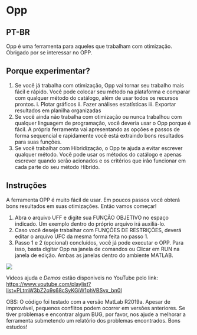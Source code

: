 # Opp
## PT-BR
Opp é uma ferramenta para aqueles que trabalham com otimização.
Obrigado por se interessar no OPP.

## Porque experimentar?
1.	Se você já trabalha com otimização, Opp vai tornar seu trabalho mais fácil e rápido. Você pode colocar seu método na plataforma e comparar com qualquer método do catálogo, além de usar todos os recursos prontos.
i.	Plotar gráficos
ii.	Fazer análises estatísticas
iii.	Exportar resultados em planilha organizadas
2.	Se você ainda não trabalha com otimização ou nunca trabalhou com qualquer linguagem de programação, você deveria usar o Opp porque é fácil. A própria ferramenta vai apresentando as opções e passos de forma sequencial e rapidamente você está extraindo bons resultados para suas funções.
3.	Se você trabalhar com Hibridização, o Opp te ajuda a evitar escrever qualquer método. Você pode usar os métodos do catálogo e apenas escrever quando serão acionados e os critérios que irão funcionar em cada parte do seu método Híbrido.

## Instruções
A ferramenta OPP é muito fácil de usar. Em poucos passos você obterá bons resultados em suas otimizações. Então vamos começar!
1.	Abra o arquivo UFF e digite sua FUNÇÃO OBJETIVO no espaço indicado. Um exemplo dentro do próprio arquivo irá auxiliá-lo.
2.	Caso você deseje trabalhar com FUNÇÕES DE RESTRIÇÕES, deverá editar o arquivo UFC da mesma forma feita no passo 1.
3.	Passo 1 e 2 (opcional) concluídos, você já pode executar o OPP. Para isso, basta digitar Opp na janela de comandos ou Clicar em RUN na janela de edição. Ambas as janelas dentro do ambiente MATLAB.

[![](http://img.youtube.com/vi/O9HB5ST669A/0.jpg)](http://www.youtube.com/watch?v=O9HB5ST669A "")

Vídeos ajuda e *Demos* estão disponiveis no YouTube pelo link: https://www.youtube.com/playlist?list=PLtmW3bZ2o9s68cSyKGiW1phVBSvx_bn0I

OBS: O código foi testado com a versão MatLab R2019a. Apesar de improvável, pequenos conflitos podem ocorrer em versões anteriores. Se tiver problemas e encontrar algum BUG, por favor, nos ajude a melhorar a ferramenta submetendo um relatório dos problemas encontrados.
Bons estudos!
